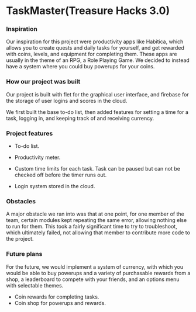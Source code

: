 # TaskMaster(Treasure Hacks 3.0)

### Inspiration

Our inspiration for this project were productivity apps like Habitica,
which allows you to create quests and daily tasks for yourself,
and get rewarded with coins, levels, and equipment for completing them.
These apps are usually in the theme of an RPG, a Role Playing Game.
We decided to instead have a system where you could buy powerups
for your coins.

### How our project was built

Our project is built with flet for the graphical user interface, and firebase for the storage of user logins and scores in the cloud.

We first built the base to-do list, then added features for setting 
a time for a task, logging in, and keeping track of and receiving currency.


### Project features
* To-do list.
* Productivity meter.
* Custom time limits for each task. Task can be paused but can not be checked off before the timer runs out.

* Login system stored in the cloud.

### Obstacles
A major obstacle we ran into was that at one point, for one member of the team,
certain modules kept repeating the same error, allowing nothing else to run for them.
This took a fairly significant time to try to troubleshoot, which ultimately failed,
not allowing that member to contribute more code to the project.

### Future plans
For the future, we would implement a system of currency, with which
you would be able to buy powerups and a variety of purchasable rewards from a shop, a 
leaderboard to compete with your friends, and an options menu with
selectable themes.

* Coin rewards for completing tasks.
* Coin shop for powerups and rewards.
